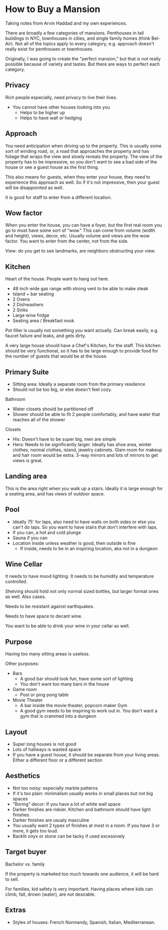 # How to Buy a Mansion

Taking notes from Arvin Haddad and my own experiences.

There are broadly a few categories of mansions. Penthouses in tall buildings in NYC, townhouses in cities, and single family homes (think Bel-Air). 
Not all of the topics apply to every category, e.g. approach doesn't really exist for penthouses or townhouses. 

Originally, I was going to create the "perfect mansion," but that is not really possible because of variety and tastes. But there are ways to perfect each category.

## Privacy

Rich people especially, need privacy to live their lives. 

- You cannot have other houses looking into you
  - Helps to be higher up
  - Helps to have wall or hedging

## Approach

You need anticipation when driving up to the property. This is usually some sort of winding road, or, a road that approaches the property and has foliage that wraps the view and slowly reveals the property. The view of the property has to be impressive, so you don't want to see a bad side of the house or see a guest house as the first thing.

This also means for guests, when they enter your house, they need to experience this approach as well. So if it's not impressive, then your guest will be disappointed as well.

It is good for staff to enter from a different location.

## Wow factor

When you enter the house, you can have a foyer, but the first real room you go to must have some sort of "wow." This can come from volume (width and height), views, decor, etc. Usually volume and views are the wow factor. You want to enter from the center, not from the side.

View: do you get to see landmarks, are neighbors obstructing your view.

## Kitchen

Heart of the house. People want to hang out here.

- 48 inch wide gas range with strong vent to be able to make steak
- Island + bar seating
- 2 Ovens
- 2 Dishwashers
- 2 Sinks
- Large wine fridge
- Seating area / Breakfast nook

Pot filler is usually not something you want actually. Can break easily, e.g. faucet failure and leaks, and gets dirty.

A very large house should have a Chef's Kitchen, for the staff. This kitchen should be very functional, so it has to be large enough to provide food for the number of guests that would be at the house.

## Primary Suite

- Sitting area: Ideally a separate room from the primary residence
- Should not be too big, or else doesn't feel cozy.

Bathroom
- Water closets should be partitioned off
- Shower should be able to fit 2 people comfortably, and have water that reaches all of the shower

Closets
- His: Doesn't have to be super big, men are simple
- Hers: Needs to be significantly larger. Ideally has shoe area, winter clothes, normal clothes, island, jewelry cabinets. Glam room for makeup and hair room would be extra. 3-way mirrors and lots of mirrors to get views is great.

## Landing area

This is the area right when you walk up a stairs. Ideally it is large enough for a seating area, and has views of outdoor space.

## Pool

- Ideally 75' for laps, also need to have walls on both sides or else you can't do laps. So you want to have stairs that don't interfere with laps.
- If you can, a hot and cold plunge
- Sauna if you can 
- Location inside unless weather is good, then outside is fine
  - If inside, needs to be in an inspiring location, aka not in a dungeon

## Wine Cellar

It needs to have mood lighting. It needs to be humidity and temperature controlled. 

Shelving should hold not only normal sized bottles, but larger format ones as well. Also cases.

Needs to be resistant against earthquakes.

Needs to have space to decant wine.

You want to be able to drink your wine in your cellar as well.

## Purpose

Having too many sitting areas is useless. 

Other purposes:

- Bars
  - A good bar should look fun, have some sort of lighting
  - You don't want too many bars in the house
- Game room
  - Pool or ping pong table
- Movie Theater
  - A bar inside the movie theater, popcorn maker
Gym
  - A good gym needs to be inspiring to work out in. You don't want a gym that is crammed into a dungeon

## Layout

- Super long houses is not good
- Lots of hallways is wasted space
- If you have a guest house, it should be separate from your living areas. Either a different floor or a different section

## Aesthetics

- Not too noisy: especially marble patterns
- If it's too plain: minimalism usually works in small places but not big spaces
- "Boring" decor: If you have a lot of white wall space
- Darker finishes are riskier. Kitchen and bathroom should have light finishes.
- Darker finishes are usualy masculine
- You usually want 2 types of finishes at most in a room. If you have 3 or more, it gets too loud.
- Backlit onyx or stone can be tacky if used excessively

## Target buyer

Bachelor vs. family

If the property is marketed too much towards one audience, it will be hard to sell.

For families, kid safety is very important. Having places where kids can climb, fall, drown (water), are not desirable.

## Extras

- Styles of houses: French Normandy, Spanish, Italian, Mediterranean.